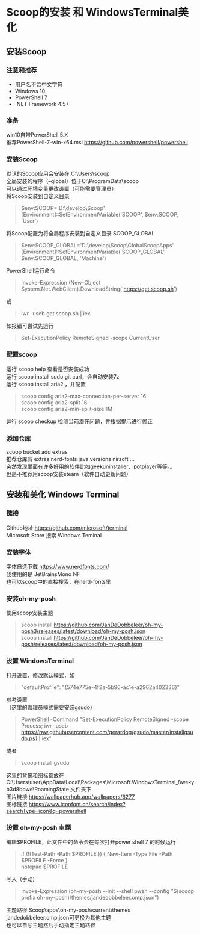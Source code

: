 # Scoop的安装 和 WindowsTerminal美化



## 安装Scoop

### 注意和推荐
- 用户名不含中文字符
- Windows 10
- PowerShell 7
- .NET Framework 4.5+

### 准备
win10自带PowerShell 5.X  
推荐PowerShell-7-win-x64.msi  https://github.com/powershell/powershell

### 安装Scoop
默认的Scoop应用会安装在 C:\Users<user>\scoop  
全局安装的程序（–global）位于C:\ProgramData\scoop  
可以通过环境变量更改设置（可能需要管理员）  
将Scoop安装到自定义目录
>\$env:SCOOP='D:\develop\Scoop'  
>[Environment]::SetEnvironmentVariable('SCOOP', $env:SCOOP, 'User')

将Scoop配置为将全局程序安装到自定义目录 SCOOP_GLOBAL
>\$env:SCOOP_GLOBAL='D:\develop\Scoop\GlobalScoopApps'  
>[Environment]::SetEnvironmentVariable('SCOOP_GLOBAL', $env:SCOOP_GLOBAL, 'Machine')


PowerShell运行命令
>Invoke-Expression (New-Object System.Net.WebClient).DownloadString('https://get.scoop.sh')

或
>iwr -useb get.scoop.sh | iex

如报错可尝试先运行
>Set-ExecutionPolicy RemoteSigned -scope CurrentUser

### 配置scoop
运行 scoop help 查看是否安装成功  
运行 scoop install sudo git curl，会自动安装7z  
运行 scoop install aria2 ，并配置
>scoop config aria2-max-connection-per-server 16  
>scoop config aria2-split 16  
>scoop config aria2-min-split-size 1M  

运行 scoop checkup 检测当前潜在问题，并根据提示进行修正

### 添加仓库
scoop bucket add extras  
推荐仓库有 extras nerd-fonts java versions nirsoft ...  
突然发现里面有许多好用的软件比如geekuninstaller、potplayer等等。。  
但是不推荐用scoop安装steam（软件自动更新问题）







## 安装和美化 Windows Terminal

### 链接
Github地址 https://github.com/microsoft/terminal  
Microsoft Store 搜索 Windows Teminal

### 安装字体
字体自选下载 https://www.nerdfonts.com/  
我使用的是 JetBrainsMono NF  
也可以scoop中的直接搜索，在nerd-fonts里

### 安装oh-my-posh
使用scoop安装主题
>scoop install https://github.com/JanDeDobbeleer/oh-my-posh3/releases/latest/download/oh-my-posh.json  
>scoop install https://github.com/JanDeDobbeleer/oh-my-posh/releases/latest/download/oh-my-posh.json  

### 设置 WindowsTerminal
打开设置，修改默认模式，如
>"defaultProfile": "{574e775e-4f2a-5b96-ac1e-a2962a402336}"

参考设置  
（这里的管理员模式需要安装gsudo）
>PowerShell -Command "Set-ExecutionPolicy RemoteSigned -scope Process; iwr -useb https://raw.githubusercontent.com/gerardog/gsudo/master/installgsudo.ps1 | iex"  

或者  
>scoop install gsudo  

这里的背景和图标都放在 C:\Users\user\AppData\Local\Packages\Microsoft.WindowsTerminal_8wekyb3d8bbwe\RoamingState 文件夹下  
图片链接 https://wallpaperhub.app/wallpapers/6277  
图标链接 https://www.iconfont.cn/search/index?searchType=icon&q=powershell

### 设置 oh-my-posh 主题
编辑$PROFILE，此文件中的命令会在每次打开power shell 7 的时候运行
>if (!(Test-Path -Path \$PROFILE )) { New-Item -Type File -Path $PROFILE -Force }  
>notepad $PROFILE

写入（手动）
>Invoke-Expression (oh-my-posh --init --shell pwsh --config "$(scoop prefix oh-my-posh)/themes/jandedobbeleer.omp.json")

主题路径 Scoop\apps\oh-my-posh\current\themes  
jandedobbeleer.omp.json可更换为其他主题  
也可以自写主题然后手动指定主题路径
